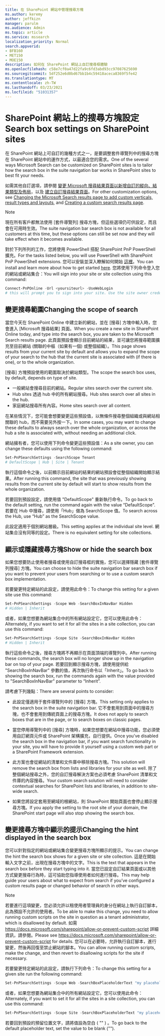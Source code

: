 ```yaml
---
title: 在 SharePoint 網站中管理搜尋方塊
ms.author: keremy
author: jeffkizn
manager: parulm
ms.audience: Admin
ms.topic: article
ms.service: mssearch
localization_priority: Normal
search.appverid:
- BFB160
- MET150
- MOE150
description: 如何在 SharePoint 網站上自訂搜尋框體驗
ms.openlocfilehash: c58e7cf0a47d22fa9c6fd3abd93cc97087625690
ms.sourcegitcommit: 5df252e6d0bd67bb1b4c59418aceca8369f5fe42
ms.translationtype: MT
ms.contentlocale: zh-TW
ms.lasthandoff: 03/23/2021
ms.locfileid: "51031357"
---
```

# <a name="search-box-settings-on-sharepoint-sites"></a><span data-ttu-id="a0ac1-103">SharePoint 網站上的搜尋方塊設定</span><span class="sxs-lookup"><span data-stu-id="a0ac1-103">Search box settings on SharePoint sites</span></span>

<span data-ttu-id="a0ac1-104">在 SharePoint 網站上可自訂的幾種方式之一，是要調整套件導覽列中的搜尋方塊在 SharePoint 網站中的運作方式，以最適合您的需求。</span><span class="sxs-lookup"><span data-stu-id="a0ac1-104">One of the several ways Microsoft Search can be customized on SharePoint sites is to tailor how the search box in the suite navigation bar works in SharePoint sites to best fit your needs.</span></span>

<span data-ttu-id="a0ac1-105">如需其他自訂選項，請參閱 [變更 Microsoft 搜尋結果頁面以新增自訂的縱向、結果類型及佈局](customize-search-page.md)，以及 [建立自訂搜尋結果頁面](create-search-results-pages.md)。</span><span class="sxs-lookup"><span data-stu-id="a0ac1-105">For other customization options, see [Changing the Microsoft Search results page to add custom verticals, result types and layouts](customize-search-page.md), and [Creating a custom search results page](create-search-results-pages.md).</span></span>

> [!NOTE]
> <span data-ttu-id="a0ac1-106">現在所有客戶都無法使用 [套件導覽列] 搜尋方塊，但這些選項仍可供設定，而且會在可用時生效。</span><span class="sxs-lookup"><span data-stu-id="a0ac1-106">The suite navigation bar search box is not available for all customers at this time, but these options can still be set now and they will take effect when it becomes available.</span></span>

<span data-ttu-id="a0ac1-107">對於下列所列的工作，您將使用 PowerShell 搭配 SharePoint PnP PowerShell 擴充。</span><span class="sxs-lookup"><span data-stu-id="a0ac1-107">For the tasks listed below, you will use PowerShell with SharePoint PnP PowerShell extensions.</span></span> <span data-ttu-id="a0ac1-108">您可以安裝並深入瞭解如何開始 [這裡](/powershell/sharepoint/sharepoint-pnp/sharepoint-pnp-cmdlets?view=sharepoint-ps)。</span><span class="sxs-lookup"><span data-stu-id="a0ac1-108">You can install and learn more about how to get started [here](/powershell/sharepoint/sharepoint-pnp/sharepoint-pnp-cmdlets?view=sharepoint-ps).</span></span> <span data-ttu-id="a0ac1-109">您將使用下列命令登入您的網站或網站集合：</span><span class="sxs-lookup"><span data-stu-id="a0ac1-109">You will sign into your site or site collection using this command:</span></span>

```powershell
Connect-PnPOnline -Url <yoursiteurl> -UseWebLogin
# this will prompt you to sign into your site. Use the site owner credentials 
```

## <a name="changing-the-scope-of-search"></a><span data-ttu-id="a0ac1-110">變更搜尋範圍</span><span class="sxs-lookup"><span data-stu-id="a0ac1-110">Changing the scope of search</span></span>

<span data-ttu-id="a0ac1-111">當您今天在 SharePoint Online 中建立新的網站，並在 [搜尋] 方塊中輸入時，您會進入 [Microsoft 搜尋結果] 頁面。</span><span class="sxs-lookup"><span data-stu-id="a0ac1-111">When you create a new site in SharePoint Online today, and type into the search box, you are taken to the Microsoft Search results page.</span></span> <span data-ttu-id="a0ac1-112">此頁面預設會顯示目前網站的結果，並可讓您將搜尋範圍擴充至目前網站 (關聯的中樞（如果有一個) 或整個組織）。</span><span class="sxs-lookup"><span data-stu-id="a0ac1-112">This page shows results from your current site by default and allows you to expand the scope of your search to the hub that the current site is associated with (if there is one), or to the whole organization.</span></span>

<span data-ttu-id="a0ac1-113">[搜尋] 方塊預設使用的範圍取決於網站類型。</span><span class="sxs-lookup"><span data-stu-id="a0ac1-113">The scope the search box uses, by default, depends on type of site.</span></span>

* <span data-ttu-id="a0ac1-114">一般網站會搜尋目前的網站。</span><span class="sxs-lookup"><span data-stu-id="a0ac1-114">Regular sites search over the current site.</span></span>
* <span data-ttu-id="a0ac1-115">Hub sites 透過 hub 中的所有網站搜尋。</span><span class="sxs-lookup"><span data-stu-id="a0ac1-115">Hub sites search over all sites in the hub.</span></span>
* <span data-ttu-id="a0ac1-116">家庭網站搜尋所有內容。</span><span class="sxs-lookup"><span data-stu-id="a0ac1-116">Home sites search over all content.</span></span>

<span data-ttu-id="a0ac1-117">在某些情況下，您可能會想要變更這些預設值，以無條件搜尋整個組織或與網站相關聯的 hub，而不需要另外按一下。</span><span class="sxs-lookup"><span data-stu-id="a0ac1-117">In some cases, you may want to change these defaults to always search over the whole organization, or across the hub a site is associated with, without needing an additional click.</span></span>

<span data-ttu-id="a0ac1-118">網站擁有者，您可以使用下列命令變更這些預設值：</span><span class="sxs-lookup"><span data-stu-id="a0ac1-118">As a site owner, you can change these defaults using the following command:</span></span>

```powershell
Set-PnPSearchSettings -SearchScope Tenant
# DefaultScope | Hub | Site | Tenant
```

<span data-ttu-id="a0ac1-119">執行這個命令之後，以前顯示目前網站的結果的網站預設會從整個組織開始顯示結果。</span><span class="sxs-lookup"><span data-stu-id="a0ac1-119">After running this command, the site that was previously showing results from the current site by default will start to show results from the whole organization.</span></span>

<span data-ttu-id="a0ac1-120">若要回到預設設定，請使用值 "DefaultScope" 重新執行命令。</span><span class="sxs-lookup"><span data-stu-id="a0ac1-120">To go back to the default setting, run the command again with the value “DefaultScope".</span></span> <span data-ttu-id="a0ac1-121">若要在 Hub 中搜尋，請使用「Hub」做為 SearchScope 值。</span><span class="sxs-lookup"><span data-stu-id="a0ac1-121">To search across the Hub, use “Hub” as the SearchScope value.</span></span>

<span data-ttu-id="a0ac1-122">此設定適用于個別網站層級。</span><span class="sxs-lookup"><span data-stu-id="a0ac1-122">This setting applies at the individual site level.</span></span> <span data-ttu-id="a0ac1-123">網站集合沒有同等的設定。</span><span class="sxs-lookup"><span data-stu-id="a0ac1-123">There is no equivalent setting for site collections.</span></span>

## <a name="show-or-hide-the-search-box"></a><span data-ttu-id="a0ac1-124">顯示或隱藏搜尋方塊</span><span class="sxs-lookup"><span data-stu-id="a0ac1-124">Show or hide the search box</span></span>

<span data-ttu-id="a0ac1-125">如果您想要防止使用者搜尋或使用自訂搜尋框的實施，您可以選擇隱藏 [套件導覽列搜尋] 方塊。</span><span class="sxs-lookup"><span data-stu-id="a0ac1-125">You can choose to hide the suite navigation bar search box if you want to prevent your users from searching or to use a custom search box implementation.</span></span>

<span data-ttu-id="a0ac1-126">若要變更特定網站的此設定，請使用此命令：</span><span class="sxs-lookup"><span data-stu-id="a0ac1-126">To change this setting for a given site use this command:</span></span>

```powershell
Set-PnPSearchSettings -Scope Web -SearchBoxInNavBar Hidden
# Hidden | Inherit
```

<span data-ttu-id="a0ac1-127">或者，如果您想要為網站集合中的所有網站設定它，您可以使用此命令：</span><span class="sxs-lookup"><span data-stu-id="a0ac1-127">Alternately, if you want to set it for all the sites in a site collection, you can use this command:</span></span>

```powershell
Set-PnPSearchSettings -Scope Site -SearchBoxInNavBar Hidden
# Hidden | Inherit
```

<span data-ttu-id="a0ac1-128">執行這些命令之後，搜尋方塊將不再顯示在頁面頂端的導覽列中。</span><span class="sxs-lookup"><span data-stu-id="a0ac1-128">After running these commands, the search box will no longer show up in the navigation bar on top of your page.</span></span> <span data-ttu-id="a0ac1-129">若要回到顯示搜尋方塊，請使用提供給 "SearchBoxInNavBar" 參數的值，再次執行命令以「Inherit」。</span><span class="sxs-lookup"><span data-stu-id="a0ac1-129">To go back to showing the search box, run the commands again with the value provided to "SearchBoxInNavBar" parameter to “Inherit”.</span></span>

<span data-ttu-id="a0ac1-130">請考慮下列幾點：</span><span class="sxs-lookup"><span data-stu-id="a0ac1-130">There are several points to consider:</span></span>

* <span data-ttu-id="a0ac1-131">此設定僅適用于套件導覽列中的 [搜尋] 方塊。</span><span class="sxs-lookup"><span data-stu-id="a0ac1-131">This setting only applies to the search box in the suite navigation bar.</span></span> <span data-ttu-id="a0ac1-132">它不會套用到頁面中的搜尋方塊，也不會套用到傳統頁面上的搜尋方塊。</span><span class="sxs-lookup"><span data-stu-id="a0ac1-132">It does not apply to search boxes that are in the page, or to search boxes on classic pages.</span></span>

* <span data-ttu-id="a0ac1-133">當您停用導覽列中的 [搜尋] 方塊時，如果您想要在網站中搜尋功能，您必須使用自訂網頁元件或 SharePoint 架構擴充，自行提供。</span><span class="sxs-lookup"><span data-stu-id="a0ac1-133">Once you’ve disabled the search box in the navigation bar, if you want search functionality in your site, you will have to provide it yourself using a custom web part or a SharePoint Framework extension.</span></span>

* <span data-ttu-id="a0ac1-134">此方案也會從網站的清單和文件庫中移除搜尋方塊。</span><span class="sxs-lookup"><span data-stu-id="a0ac1-134">This solution will remove the search box from lists and libraries for your site as well.</span></span> <span data-ttu-id="a0ac1-135">除了整個網站搜尋之外，您的自訂搜尋解決方案也必須考慮 SharePoint 清單和文件庫的內容搜尋。</span><span class="sxs-lookup"><span data-stu-id="a0ac1-135">Your custom search solution will need to consider contextual searches for SharePoint lists and libraries, in addition to site-wide search.</span></span>

* <span data-ttu-id="a0ac1-136">如果您將設定套用至網域的根網站，則 SharePoint 開始頁面也會停止顯示搜尋方塊。</span><span class="sxs-lookup"><span data-stu-id="a0ac1-136">If you apply the setting to the root site of your domain, the SharePoint start page will also stop showing the search box.</span></span>

## <a name="changing-the-hint-displayed-in-the-search-box"></a><span data-ttu-id="a0ac1-137">變更搜尋方塊中顯示的提示</span><span class="sxs-lookup"><span data-stu-id="a0ac1-137">Changing the hint displayed in the search box</span></span>

<span data-ttu-id="a0ac1-138">您可以針對指定的網站或網站集合變更搜尋方塊所顯示的提示。</span><span class="sxs-lookup"><span data-stu-id="a0ac1-138">You can change the hint the search box shows for a given site or site collection.</span></span> <span data-ttu-id="a0ac1-139">這是在開始輸入文字之前，出現在搜尋方塊中的文字。</span><span class="sxs-lookup"><span data-stu-id="a0ac1-139">This is the text that appears in the search box before they start typing into it.</span></span> <span data-ttu-id="a0ac1-140">當您已設定自訂結果頁面或以其他方式變更搜尋行為時，這可協助您指導使用者如何進行搜尋。</span><span class="sxs-lookup"><span data-stu-id="a0ac1-140">This may help guide your users about what to expect from search if you’ve configured a custom results page or changed behavior of search in other ways.</span></span>

> [!NOTE]
> <span data-ttu-id="a0ac1-141">若要進行這項變更，您必須允許以租使用者管理員的身分在網站上執行自訂腳本，此為預設不允許的使用者。</span><span class="sxs-lookup"><span data-stu-id="a0ac1-141">To be able to make this change, you need to allow running custom scripts on the site in question as a tenant administrator, which is disallowed by default.</span></span> <span data-ttu-id="a0ac1-142">如需 https://docs.microsoft.com/sharepoint/allow-or-prevent-custom-script 詳細資訊，請參閱。</span><span class="sxs-lookup"><span data-stu-id="a0ac1-142">Please see https://docs.microsoft.com/sharepoint/allow-or-prevent-custom-script for details.</span></span> <span data-ttu-id="a0ac1-143">您可以在必要時，允許執行自訂腳本，進行變更，然後再回復至禁止網站的腳本。</span><span class="sxs-lookup"><span data-stu-id="a0ac1-143">You can allow running custom scripts, make the change, and then revert to disallowing scripts for the site if necessary.</span></span>

<span data-ttu-id="a0ac1-144">若要變更特定網站的此設定，請執行下列命令：</span><span class="sxs-lookup"><span data-stu-id="a0ac1-144">To change this setting for a given site run the following command:</span></span>

```powershell
Set-PnPSearchSettings -Scope Web -SearchBoxPlaceholderText "my placeholder" 
```

<span data-ttu-id="a0ac1-145">或者，如果您想要為網站集合中的所有網站設定它，您可以使用此命令：</span><span class="sxs-lookup"><span data-stu-id="a0ac1-145">Alternately, if you want to set it for all the sites in a site collection, you can use this command:</span></span>

```powershell
Set-PnPSearchSettings -Scope Site -SearchBoxPlaceholderText "my placeholder" 
```

<span data-ttu-id="a0ac1-146">若要回到預設的預留位置文字，請將值設為空白 ( "" ) 。</span><span class="sxs-lookup"><span data-stu-id="a0ac1-146">To go back to the default placeholder text, set the value to be blank ("").</span></span>